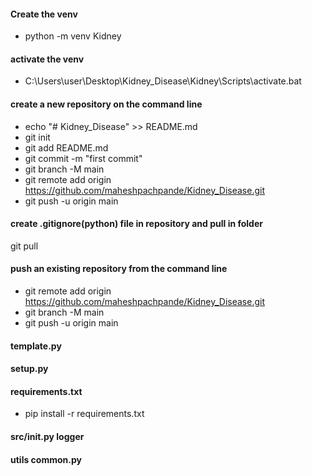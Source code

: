 #### Create the venv
- python -m venv Kidney

#### activate the venv 
- C:\Users\user\Desktop\Kidney_Disease\Kidney\Scripts\activate.bat

#### create a new repository on the command line
- echo "# Kidney_Disease" >> README.md
- git init
- git add README.md
- git commit -m "first commit"
- git branch -M main
- git remote add origin https://github.com/maheshpachpande/Kidney_Disease.git
- git push -u origin main

#### create .gitignore(python) file in repository and pull in folder
git pull

#### push an existing repository from the command line
- git remote add origin https://github.com/maheshpachpande/Kidney_Disease.git
- git branch -M main
- git push -u origin main

#### template.py

#### setup.py

#### requirements.txt
- pip install -r requirements.txt

#### src/__init__.py  logger

#### utils common.py

####


